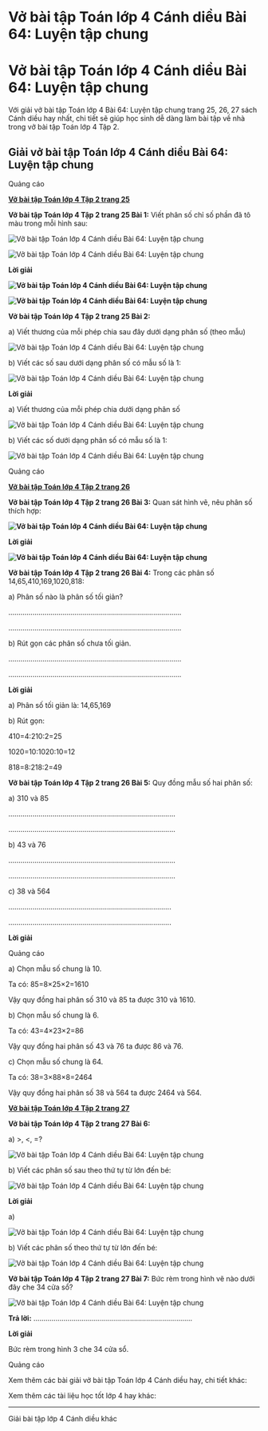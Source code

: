 # Vở bài tập Toán lớp 4 Cánh diều Bài 64: Luyện tập chung

# Vở bài tập Toán lớp 4 Cánh diều Bài 64: Luyện tập chung

Với giải vở bài tập Toán lớp 4 Bài 64: Luyện tập chung trang 25, 26, 27 sách Cánh diều hay nhất, chi tiết sẽ giúp học sinh dễ dàng làm bài tập về nhà trong vở bài tập Toán lớp 4 Tập 2.

## Giải vở bài tập Toán lớp 4 Cánh diều Bài 64: Luyện tập chung

Quảng cáo

[**Vở bài tập Toán lớp 4 Tập 2 trang 25**](https://vietjack.com/vbt-toan-4-cd/vbt-toan-lop-4-tap-2-trang-25-canh-dieu.jsp)

**Vở bài tập Toán lớp 4 Tập 2 trang 25 Bài 1:** Viết phân số chỉ số phần đã tô màu trong mỗi hình sau:

![Vở bài tập Toán lớp 4 Cánh diều Bài 64: Luyện tập chung](https://vietjack.com/vbt-toan-4-cd/images/bai-64-luyen-tap-chung-203093.PNG)

![Vở bài tập Toán lớp 4 Cánh diều Bài 64: Luyện tập chung](https://vietjack.com/vbt-toan-4-cd/images/bai-64-luyen-tap-chung-203094.PNG)

**Lời giải**

**![Vở bài tập Toán lớp 4 Cánh diều Bài 64: Luyện tập chung](https://vietjack.com/vbt-toan-4-cd/images/bai-64-luyen-tap-chung-203095.PNG)**

**![Vở bài tập Toán lớp 4 Cánh diều Bài 64: Luyện tập chung](https://vietjack.com/vbt-toan-4-cd/images/bai-64-luyen-tap-chung-203096.PNG)**

**Vở bài tập Toán lớp 4 Tập 2 trang 25 Bài 2:**

a) Viết thương của mỗi phép chia sau đây dưới dạng phân số (theo mẫu)

![Vở bài tập Toán lớp 4 Cánh diều Bài 64: Luyện tập chung](https://vietjack.com/vbt-toan-4-cd/images/bai-64-luyen-tap-chung-203097.PNG)

b) Viết các số sau dưới dạng phân số có mẫu số là 1:

![Vở bài tập Toán lớp 4 Cánh diều Bài 64: Luyện tập chung](https://vietjack.com/vbt-toan-4-cd/images/bai-64-luyen-tap-chung-203098.PNG)

**Lời giải**

a) Viết thương của mỗi phép chia dưới dạng phân số

![Vở bài tập Toán lớp 4 Cánh diều Bài 64: Luyện tập chung](https://vietjack.com/vbt-toan-4-cd/images/bai-64-luyen-tap-chung-203099.PNG)

b) Viết các số dưới dạng phân số có mẫu số là 1: 

![Vở bài tập Toán lớp 4 Cánh diều Bài 64: Luyện tập chung](https://vietjack.com/vbt-toan-4-cd/images/bai-64-luyen-tap-chung-203100.PNG)

Quảng cáo

[**Vở bài tập Toán lớp 4 Tập 2 trang 26**](https://vietjack.com/vbt-toan-4-cd/vbt-toan-lop-4-tap-2-trang-26-canh-dieu.jsp)

**Vở bài tập Toán lớp 4 Tập 2 trang 26 Bài 3:** Quan sát hình vẽ, nêu phân số thích hợp:

**![Vở bài tập Toán lớp 4 Cánh diều Bài 64: Luyện tập chung](https://vietjack.com/vbt-toan-4-cd/images/bai-64-luyen-tap-chung-203101.PNG)**

**Lời giải**

**![Vở bài tập Toán lớp 4 Cánh diều Bài 64: Luyện tập chung](https://vietjack.com/vbt-toan-4-cd/images/bai-64-luyen-tap-chung-203102.PNG)**

**Vở bài tập Toán lớp 4 Tập 2 trang 26 Bài 4:** Trong các phân số 14,65,410,169,1020,818:

a) Phân số nào là phân số tối giản?

......................................................................................

......................................................................................

b) Rút gọn các phân số chưa tối giản.

......................................................................................

......................................................................................

**Lời giải**

a) Phân số tối giản là: 14,65,169

b) Rút gọn:

410=4:210:2=25

1020=10:1020:10=12

818=8:218:2=49

**Vở bài tập Toán lớp 4 Tập 2 trang 26 Bài 5:** Quy đồng mẫu số hai phân số:

a) 310 và 85

...................................................................................

...................................................................................

b) 43 và 76

...................................................................................

...................................................................................

c) 38 và 564

.................................................................................

.................................................................................

**Lời giải**

Quảng cáo

a) Chọn mẫu số chung là 10.

Ta có: 85=8×25×2=1610

Vậy quy đồng hai phân số 310 và 85 ta được 310 và 1610.

b) Chọn mẫu số chung là 6.

Ta có: 43=4×23×2=86

Vậy quy đồng hai phân số 43 và 76 ta được 86 và 76.

c) Chọn mẫu số chung là 64.

Ta có: 38=3×88×8=2464

Vậy quy đồng hai phân số 38 và 564 ta được 2464 và 564.

[**Vở bài tập Toán lớp 4 Tập 2 trang 27**](https://vietjack.com/vbt-toan-4-cd/vbt-toan-lop-4-tap-2-trang-27-canh-dieu.jsp)

**Vở bài tập Toán lớp 4 Tập 2 trang 27 Bài 6:**

a) >, <, =?

![Vở bài tập Toán lớp 4 Cánh diều Bài 64: Luyện tập chung](https://vietjack.com/vbt-toan-4-cd/images/bai-64-luyen-tap-chung-203103.PNG)

b) Viết các phân số sau theo thứ tự từ lớn đến bé:

![Vở bài tập Toán lớp 4 Cánh diều Bài 64: Luyện tập chung](https://vietjack.com/vbt-toan-4-cd/images/bai-64-luyen-tap-chung-203104.PNG)

**Lời giải**

a)

![Vở bài tập Toán lớp 4 Cánh diều Bài 64: Luyện tập chung](https://vietjack.com/vbt-toan-4-cd/images/bai-64-luyen-tap-chung-203105.PNG)

b) Viết các phân số theo thứ tự từ lớn đến bé:

![Vở bài tập Toán lớp 4 Cánh diều Bài 64: Luyện tập chung](https://vietjack.com/vbt-toan-4-cd/images/bai-64-luyen-tap-chung-203106.PNG)

**Vở bài tập Toán lớp 4 Tập 2 trang 27 Bài 7:** Bức rèm trong hình vẽ nào dưới đây che 34 cửa sổ?

![Vở bài tập Toán lớp 4 Cánh diều Bài 64: Luyện tập chung](https://vietjack.com/vbt-toan-4-cd/images/bai-64-luyen-tap-chung-203107.PNG)

**Trả lời:** ...............................................................................

**Lời giải**

Bức rèm trong hình 3 che 34 cửa sổ.

Quảng cáo

Xem thêm các bài giải vở bài tập Toán lớp 4 Cánh diều hay, chi tiết khác:

Xem thêm các tài liệu học tốt lớp 4 hay khác:

* * *

Giải bài tập lớp 4 Cánh diều khác
